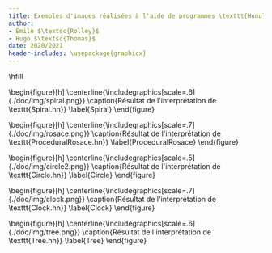 ```yaml
---
title: Exemples d'images réalisées à l'aide de programmes \texttt{Honu}
author:
- Emile $\textsc{Rolley}$
- Hugo $\textsc{Thomas}$
date: 2020/2021
header-includes: \usepackage{graphicx}
---
```


\hfill

\begin{figure}[h]
\centerline{\includegraphics[scale=.6]{./doc/img/spiral.png}}
\caption{Résultat de l'interprétation de \texttt{Spiral.hn}}
\label{Spiral}
\end{figure}

\begin{figure}[h]
\centerline{\includegraphics[scale=.7]{./doc/img/rosace.png}}
\caption{Résultat de l'interprétation de \texttt{ProceduralRosace.hn}}
\label{ProceduralRosace}
\end{figure}

\begin{figure}[h]
\centerline{\includegraphics[scale=.5]{./doc/img/circle2.png}}
\caption{Résultat de l'interprétation de \texttt{Circle.hn}}
\label{Circle}
\end{figure}

\begin{figure}[h]
\centerline{\includegraphics[scale=.7]{./doc/img/clock.png}}
\caption{Résultat de l'interprétation de \texttt{Clock.hn}}
\label{Clock}
\end{figure}

\begin{figure}[h]
\centerline{\includegraphics[scale=.6]{./doc/img/tree.png}}
\caption{Résultat de l'interprétation de \texttt{Tree.hn}}
\label{Tree}
\end{figure}
